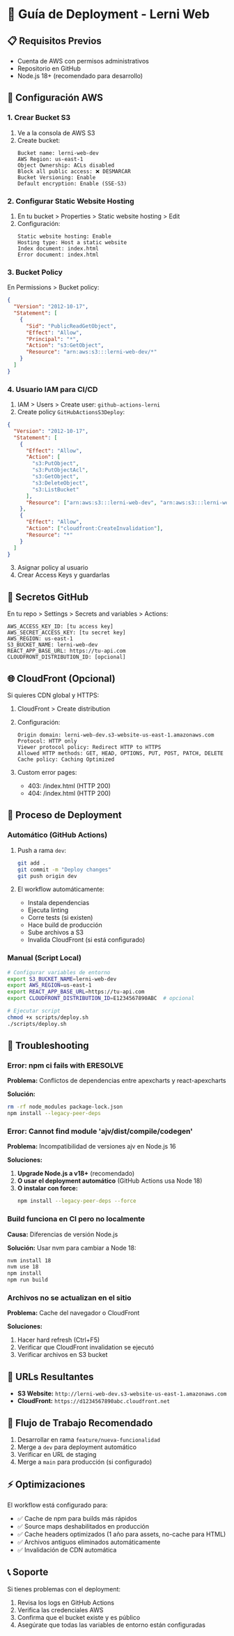 # 🚀 Guía de Deployment - Lerni Web

## 📋 Requisitos Previos

- Cuenta de AWS con permisos administrativos
- Repositorio en GitHub
- Node.js 18+ (recomendado para desarrollo)

## 🔧 Configuración AWS

### 1. Crear Bucket S3

1. Ve a la consola de AWS S3
2. Create bucket:
   ```
   Bucket name: lerni-web-dev
   AWS Region: us-east-1
   Object Ownership: ACLs disabled
   Block all public access: ❌ DESMARCAR
   Bucket Versioning: Enable
   Default encryption: Enable (SSE-S3)
   ```

### 2. Configurar Static Website Hosting

1. En tu bucket > Properties > Static website hosting > Edit
2. Configuración:
   ```
   Static website hosting: Enable
   Hosting type: Host a static website
   Index document: index.html
   Error document: index.html
   ```

### 3. Bucket Policy

En Permissions > Bucket policy:

```json
{
  "Version": "2012-10-17",
  "Statement": [
    {
      "Sid": "PublicReadGetObject",
      "Effect": "Allow",
      "Principal": "*",
      "Action": "s3:GetObject",
      "Resource": "arn:aws:s3:::lerni-web-dev/*"
    }
  ]
}
```

### 4. Usuario IAM para CI/CD

1. IAM > Users > Create user: `github-actions-lerni`
2. Create policy `GitHubActionsS3Deploy`:

```json
{
  "Version": "2012-10-17",
  "Statement": [
    {
      "Effect": "Allow",
      "Action": [
        "s3:PutObject",
        "s3:PutObjectAcl",
        "s3:GetObject",
        "s3:DeleteObject",
        "s3:ListBucket"
      ],
      "Resource": ["arn:aws:s3:::lerni-web-dev", "arn:aws:s3:::lerni-web-dev/*"]
    },
    {
      "Effect": "Allow",
      "Action": ["cloudfront:CreateInvalidation"],
      "Resource": "*"
    }
  ]
}
```

3. Asignar policy al usuario
4. Crear Access Keys y guardarlas

## 🔐 Secretos GitHub

En tu repo > Settings > Secrets and variables > Actions:

```
AWS_ACCESS_KEY_ID: [tu access key]
AWS_SECRET_ACCESS_KEY: [tu secret key]
AWS_REGION: us-east-1
S3_BUCKET_NAME: lerni-web-dev
REACT_APP_BASE_URL: https://tu-api.com
CLOUDFRONT_DISTRIBUTION_ID: [opcional]
```

## 🌐 CloudFront (Opcional)

Si quieres CDN global y HTTPS:

1. CloudFront > Create distribution
2. Configuración:

   ```
   Origin domain: lerni-web-dev.s3-website-us-east-1.amazonaws.com
   Protocol: HTTP only
   Viewer protocol policy: Redirect HTTP to HTTPS
   Allowed HTTP methods: GET, HEAD, OPTIONS, PUT, POST, PATCH, DELETE
   Cache policy: Caching Optimized
   ```

3. Custom error pages:
   - 403: /index.html (HTTP 200)
   - 404: /index.html (HTTP 200)

## 🔄 Proceso de Deployment

### Automático (GitHub Actions)

1. Push a rama `dev`:

   ```bash
   git add .
   git commit -m "Deploy changes"
   git push origin dev
   ```

2. El workflow automáticamente:
   - Instala dependencias
   - Ejecuta linting
   - Corre tests (si existen)
   - Hace build de producción
   - Sube archivos a S3
   - Invalida CloudFront (si está configurado)

### Manual (Script Local)

```bash
# Configurar variables de entorno
export S3_BUCKET_NAME=lerni-web-dev
export AWS_REGION=us-east-1
export REACT_APP_BASE_URL=https://tu-api.com
export CLOUDFRONT_DISTRIBUTION_ID=E1234567890ABC  # opcional

# Ejecutar script
chmod +x scripts/deploy.sh
./scripts/deploy.sh
```

## 🐛 Troubleshooting

### Error: npm ci fails with ERESOLVE

**Problema:** Conflictos de dependencias entre apexcharts y react-apexcharts

**Solución:**

```bash
rm -rf node_modules package-lock.json
npm install --legacy-peer-deps
```

### Error: Cannot find module 'ajv/dist/compile/codegen'

**Problema:** Incompatibilidad de versiones ajv en Node.js 16

**Soluciones:**

1. **Upgrade Node.js a v18+** (recomendado)
2. **O usar el deployment automático** (GitHub Actions usa Node 18)
3. **O instalar con force:**
   ```bash
   npm install --legacy-peer-deps --force
   ```

### Build funciona en CI pero no localmente

**Causa:** Diferencias de versión Node.js

**Solución:** Usar nvm para cambiar a Node 18:

```bash
nvm install 18
nvm use 18
npm install
npm run build
```

### Archivos no se actualizan en el sitio

**Problema:** Cache del navegador o CloudFront

**Soluciones:**

1. Hacer hard refresh (Ctrl+F5)
2. Verificar que CloudFront invalidation se ejecutó
3. Verificar archivos en S3 bucket

## 📱 URLs Resultantes

- **S3 Website:** `http://lerni-web-dev.s3-website-us-east-1.amazonaws.com`
- **CloudFront:** `https://d1234567890abc.cloudfront.net`

## 🔄 Flujo de Trabajo Recomendado

1. Desarrollar en rama `feature/nueva-funcionalidad`
2. Merge a `dev` para deployment automático
3. Verificar en URL de staging
4. Merge a `main` para producción (si configurado)

## ⚡ Optimizaciones

El workflow está configurado para:

- ✅ Cache de npm para builds más rápidos
- ✅ Source maps deshabilitados en producción
- ✅ Cache headers optimizados (1 año para assets, no-cache para HTML)
- ✅ Archivos antiguos eliminados automáticamente
- ✅ Invalidación de CDN automática

## 📞 Soporte

Si tienes problemas con el deployment:

1. Revisa los logs en GitHub Actions
2. Verifica las credenciales AWS
3. Confirma que el bucket existe y es público
4. Asegúrate que todas las variables de entorno están configuradas
